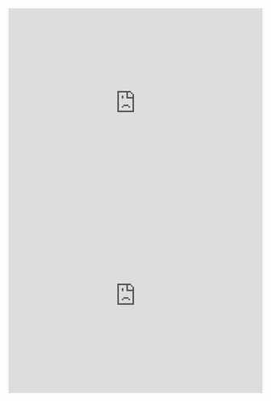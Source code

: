 <iframe width="100%" height="375.9375" frameborder="0"
  src="https://observablehq.com/embed/d2f5d7b1a3b28c61?cells=bar_chart"></iframe>

<iframe width="100%" height="386.875" frameborder="0"
  src="https://observablehq.com/embed/d2f5d7b1a3b28c61?cells=scatter_chart"></iframe>